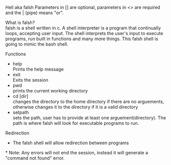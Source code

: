 Hell aka falsh
Parameters in [] are optional, parameters in <> are required and the | (pipe) means "or". 

What is falsh?  
falsh is a shell written in c. A shell interpreter is a program that continually loops, accepting user input. The shell interprets the user's input to execute programs, run built in functions and many more things. This falsh shell is going to mimic the bash shell.

Functions
* help  
Prints the help message
* exit  
Exits the session
* pwd  
prints the current working directory
* cd [dir]  
changes the directory to the home directory if there are no arguements, otherwise changes it to the directory if it is a valid directory 
* setpath  
sets the path, user has to provide at least one arguement(directory). The path is where falsh will look for executable programs to run.  

Redirection  
* The falsh shell will allow redirection between programs


\* Note: Any errors will not end the session, instead it will generate a "command not found" error.



